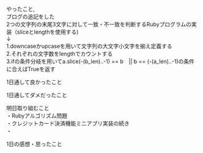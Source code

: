 やったこと,<br>
ブログの追記をした<br>
2つの文字列の末尾3文字に対して一致・不一致を判断するRubyプログラムの実装（sliceとlengthを使用する)<br>
↓<br>
1.downcaseかupcaseを用いて文字列の大文字小文字を揃え定義する<br>
2.それぞれの文字数をlengthでカウントする<br>
3.ifの条件分岐を用いてa.slice(-(b_len)..-1) == b　|| b == (-(a_len)..-1)の条件に合えばTrueを返す<br>

1日通して良かったこと<br>


1日通してダメだったこと<br>


明日取り組むこと<br>
・Rubyアルゴリズム問題<br>
・クレジットカード決済機能ミニアプリ実装の続き<br>
・

1日の感想・思ったこと<br>

